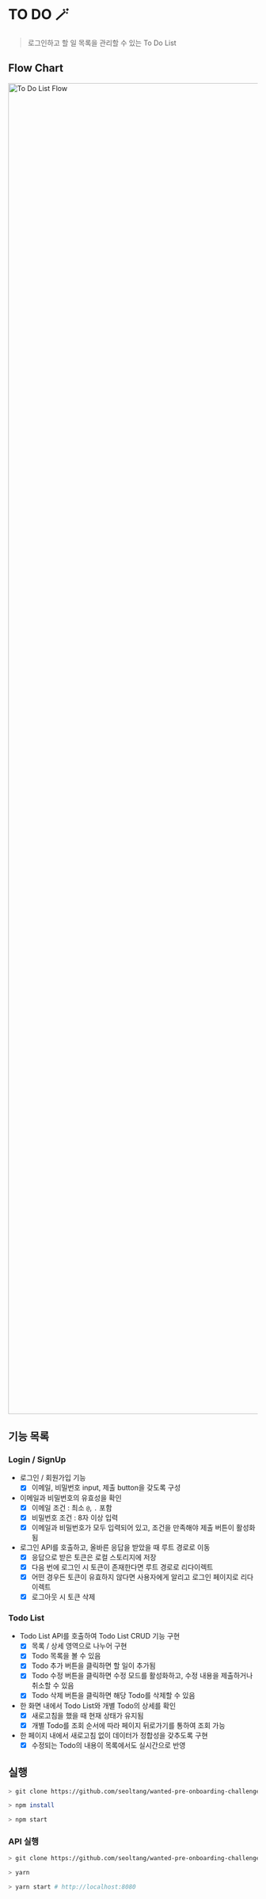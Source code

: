 # TO DO 🪄

> 로그인하고 할 일 목록을 관리할 수 있는 To Do List

## Flow Chart
<img width="2690" alt="To Do List Flow" src="https://user-images.githubusercontent.com/91963656/211232662-d6b721b1-20c0-4dc6-b463-97fe84c9f632.png">

## 기능 목록

### Login / SignUp

- 로그인 / 회원가입 기능
  - [x] 이메일, 비밀번호 input, 제출 button을 갖도록 구성
- 이메일과 비밀번호의 유효성을 확인
  - [x] 이메일 조건 : 최소 `@`, `.` 포함
  - [x] 비밀번호 조건 : 8자 이상 입력
  - [x] 이메일과 비밀번호가 모두 입력되어 있고, 조건을 만족해야 제출 버튼이 활성화됨
- 로그인 API를 호출하고, 올바른 응답을 받았을 때 루트 경로로 이동
  - [x] 응답으로 받은 토큰은 로컬 스토리지에 저장
  - [x] 다음 번에 로그인 시 토큰이 존재한다면 루트 경로로 리다이렉트
  - [x] 어떤 경우든 토큰이 유효하지 않다면 사용자에게 알리고 로그인 페이지로 리다이렉트
  - [x] 로그아웃 시 토큰 삭제

### Todo List

- Todo List API를 호출하여 Todo List CRUD 기능 구현
  - [x] 목록 / 상세 영역으로 나누어 구현
  - [x] Todo 목록을 볼 수 있음
  - [x] Todo 추가 버튼을 클릭하면 할 일이 추가됨
  - [x] Todo 수정 버튼을 클릭하면 수정 모드를 활성화하고, 수정 내용을 제출하거나 취소할 수 있음
  - [x] Todo 삭제 버튼을 클릭하면 해당 Todo를 삭제할 수 있음
- 한 화면 내에서 Todo List와 개별 Todo의 상세를 확인
  - [x] 새로고침을 했을 때 현재 상태가 유지됨
  - [x] 개별 Todo를 조회 순서에 따라 페이지 뒤로가기를 통하여 조회 가능
- 한 페이지 내에서 새로고침 없이 데이터가 정합성을 갖추도록 구현
  - [x] 수정되는 Todo의 내용이 목록에서도 실시간으로 반영

## 실행
```bash
> git clone https://github.com/seoltang/wanted-pre-onboarding-challenge-fe-1.git

> npm install

> npm start
```

### API 실행

```bash
> git clone https://github.com/seoltang/wanted-pre-onboarding-challenge-fe-1-api.git

> yarn

> yarn start # http://localhost:8080
```

